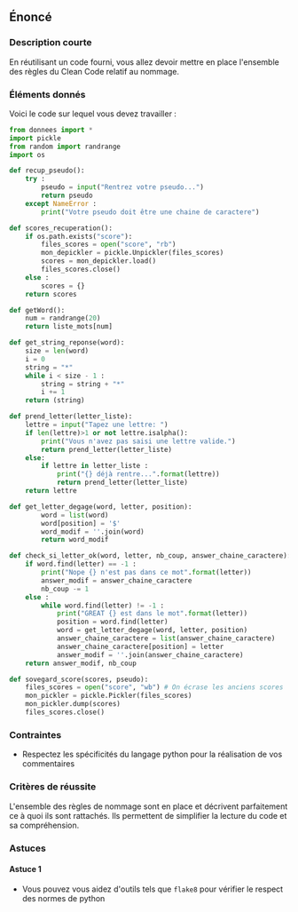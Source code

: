 ## Énoncé

### Description courte

En réutilisant un code fourni, vous allez devoir mettre en place l'ensemble des règles du Clean Code relatif au nommage.

### Éléments donnés

Voici le code sur lequel vous devez travailler : 

```python
from donnees import *
import pickle 
from random import randrange
import os

def recup_pseudo(): 
	try : 
		pseudo = input("Rentrez votre pseudo...")
		return pseudo
	except NameError :
		print("Votre pseudo doit être une chaine de caractere")

def scores_recuperation():
	if os.path.exists("score"):
		files_scores = open("score", "rb")
		mon_depickler = pickle.Unpickler(files_scores)
		scores = mon_depickler.load()
		files_scores.close()
	else :
		scores = {}
	return scores

def getWord():
	num = randrange(20)
	return liste_mots[num]

def get_string_reponse(word):
	size = len(word)
	i = 0
	string = "*"
	while i < size - 1 :
		string = string + "*"
		i += 1
	return (string)

def prend_letter(letter_liste):
	lettre = input("Tapez une lettre: ")
	if len(lettre)>1 or not lettre.isalpha():
		print("Vous n'avez pas saisi une lettre valide.")
		return prend_letter(letter_liste)
	else:
		if lettre in letter_liste :
			print("{} déjà rentre...".format(lettre))
			return prend_letter(letter_liste)
	return lettre

def get_letter_degage(word, letter, position):
		word = list(word)
		word[position] = '$'
		word_modif = ''.join(word)
		return word_modif

def check_si_letter_ok(word, letter, nb_coup, answer_chaine_caractere):
	if word.find(letter) == -1 :
		print("Nope {} n'est pas dans ce mot".format(letter))
		answer_modif = answer_chaine_caractere
		nb_coup -= 1
	else :
		while word.find(letter) != -1 :
			print("GREAT {} est dans le mot".format(letter))
			position = word.find(letter)
			word = get_letter_degage(word, letter, position)
			answer_chaine_caractere = list(answer_chaine_caractere)
			answer_chaine_caractere[position] = letter
			answer_modif = ''.join(answer_chaine_caractere)
	return answer_modif, nb_coup

def sovegard_score(scores, pseudo):
	files_scores = open("score", "wb") # On écrase les anciens scores
	mon_pickler = pickle.Pickler(files_scores)
	mon_pickler.dump(scores)
	files_scores.close()
```

### Contraintes

- Respectez les spécificités du langage python pour la réalisation de vos commentaires

### Critères de réussite

L'ensemble des règles de nommage sont en place et décrivent parfaitement ce à quoi ils sont rattachés. Ils permettent de simplifier la lecture du code et sa compréhension.

### Astuces

#### Astuce 1

- Vous pouvez vous aidez d'outils tels que ```flake8``` pour vérifier le respect des normes de python